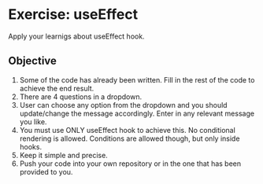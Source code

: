 # Exercise: useEffect

Apply your learnigs about useEffect hook.

## Objective

1. Some of the code has already been written. Fill in the rest of the code to achieve the end result.
2. There are 4 questions in a dropdown.
3. User can choose any option from the dropdown and you should update/change the message accordingly. Enter in any relevant message you like.
4. You must use ONLY useEffect hook to achieve this. No conditional rendering is allowed. Conditions are allowed though, but only inside hooks.
5. Keep it simple and precise.
6. Push your code into your own repository or in the one that has been provided to you.

